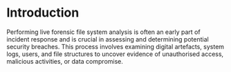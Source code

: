 # Introduction
Performing live forensic file system analysis is often an early part of incident response and is crucial in assessing and determining potential security breaches. This process involves examining digital artefacts, system logs, users, and file structures to uncover evidence of unauthorised access, malicious activities, or data compromise.

